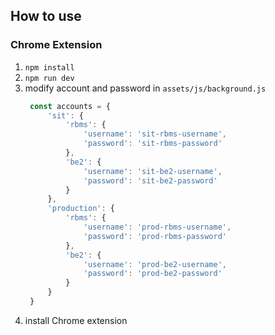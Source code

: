 
## How to use
### Chrome Extension

1. `npm install`
2. `npm run dev`
3. modify account and password in `assets/js/background.js`
   ```javascript
    const accounts = {
        'sit': {
            'rbms': {
                'username': 'sit-rbms-username',
                'password': 'sit-rbms-password'
            },
            'be2': {
                'username': 'sit-be2-username',
                'password': 'sit-be2-password'
            }
        },
        'production': {
            'rbms': {
                'username': 'prod-rbms-username',
                'password': 'prod-rbms-password'
            },
            'be2': {
                'username': 'prod-be2-username',
                'password': 'prod-be2-password'
            }
        }
    }
    ```
4. install Chrome extension
